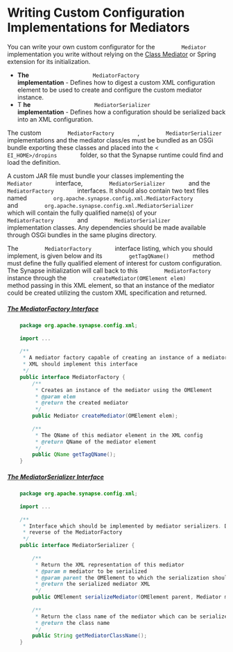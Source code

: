 # Writing Custom Configuration Implementations for Mediators

You can write your own custom configurator for the
`         Mediator        ` implementation you write without relying on
the [Class Mediator](_Class_Mediator_) or Spring extension for its
initialization.

-   **The** `                     MediatorFactory                   `
    **implementation** - Defines how to digest a custom XML
    configuration element to be used to create and configure the custom
    mediator instance.
-   T **he**
    `                     MediatorSerializer                   `
    **implementation** - Defines how a configuration should be
    serialized back into an XML configuration.

The custom `         MediatorFactory        ` ,
`         MediatorSerializer        ` implementations and the mediator
class/es must be bundled as an OSGi bundle exporting these classes and
placed into the \< `         EI_HOME>/dropins        ` folder, so that
the Synapse runtime could find and load the definition.

A custom JAR file must bundle your classes implementing the
`         Mediator        ` interface,
`         MediatorSerializer        ` and the
`         MediatorFactory        ` interfaces. It should also contain
two text files named
`         org.apache.synapse.config.xml.MediatorFactory        ` and
`         org.apache.synapse.config.xml.MediatorSerializer        `
which will contain the fully qualified name(s) of your
`         MediatorFactory        ` and
`         MediatorSerializer        ` implementation classes. Any
dependencies should be made available through OSGi bundles in the same
plugins directory.

The `         MediatorFactory        ` interface listing, which you
should implement, is given below and its
`         getTagQName()        ` method must define the fully qualified
element of interest for custom configuration. The Synapse initialization
will call back to this `         MediatorFactory        ` instance
through the `         createMediator(OMElement elem)        ` method
passing in this XML element, so that an instance of the mediator could
be created utilizing the custom XML specification and returned.

##### [The MediatorFactory Interface](http://svn.apache.org/viewvc/synapse/trunk/java/modules/core/src/main/java/org/apache/synapse/config/xml/MediatorFactory.java?view=markup)

``` java
    package org.apache.synapse.config.xml;
    
    import ...
    
    /**
     * A mediator factory capable of creating an instance of a mediator through a given
     * XML should implement this interface
     */
    public interface MediatorFactory {
        /**
         * Creates an instance of the mediator using the OMElement
         * @param elem
         * @return the created mediator
         */
        public Mediator createMediator(OMElement elem);
    
        /**
         * The QName of this mediator element in the XML config
         * @return QName of the mediator element
         */
        public QName getTagQName();
    }
```

##### [The MediatorSerializer Interface](http://svn.apache.org/viewvc/synapse/trunk/java/modules/core/src/main/java/org/apache/synapse/config/xml/MediatorSerializer.java?view=markup)

``` java
    package org.apache.synapse.config.xml;
    
    import ...
    
    /**
     * Interface which should be implemented by mediator serializers. Does the
     * reverse of the MediatorFactory
     */
    public interface MediatorSerializer {
    
        /**
         * Return the XML representation of this mediator
         * @param m mediator to be serialized
         * @param parent the OMElement to which the serialization should be attached
         * @return the serialized mediator XML
         */
        public OMElement serializeMediator(OMElement parent, Mediator m);
    
        /**
         * Return the class name of the mediator which can be serialized
         * @return the class name
         */
        public String getMediatorClassName();
    }
```

